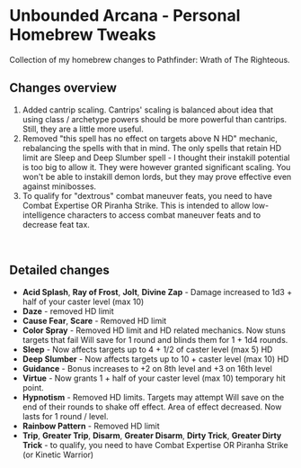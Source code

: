 # Unbounded Arcana - Personal Homebrew Tweaks

Collection of my homebrew changes to Pathfinder: Wrath of The Righteous.

## Changes overview
1. Added cantrip scaling. Cantrips' scaling is balanced about idea that using class / archetype powers should be more powerful than cantrips. Still, they are a little more useful.
2. Removed "this spell has no effect on targets above N HD" mechanic, rebalancing the spells with that in mind. The only spells that retain HD limit are Sleep and Deep Slumber spell - I thought their instakill potential is too big to allow it. They were however granted significant scaling. You won't be able to instakill demon lords, but they may prove effective even against minibosses.
3. To qualify for "dextrous" combat maneuver feats, you need to have Combat Expertise OR Piranha Strike. This is intended to allow low-intelligence characters to access combat maneuver feats and to decrease feat tax.

<br>

## Detailed changes
- **Acid Splash**, **Ray of Frost**, **Jolt**, **Divine Zap** - Damage increased to 1d3 + half of your caster level (max 10)
- **Daze** - removed HD limit
- **Cause Fear**, **Scare** - Removed HD limit
- **Color Spray** - Removed HD limit and HD related mechanics. Now stuns targets that fail Will save for 1 round and blinds them for 1 + 1d4 rounds.
- **Sleep** - Now affects targets up to 4 + 1/2 of caster level (max 5) HD
- **Deep Slumber** - Now affects targets up to 10 + caster level (max 10) HD
- **Guidance** - Bonus increases to +2 on 8th level and +3 on 16th level
- **Virtue** - Now grants 1 + half of your caster level (max 10) temporary hit point.
- **Hypnotism** - Removed HD limits. Targets may attempt Will save on the end of their rounds to shake off effect. Area of effect decreased. Now lasts for 1 round / level.
- **Rainbow Pattern** - Removed HD limit
- **Trip**, **Greater Trip**, **Disarm**, **Greater Disarm**, **Dirty Trick**, **Greater Dirty Trick** - to qualify, you need to have Combat Expertise OR Piranha Strike (or Kinetic Warrior)
